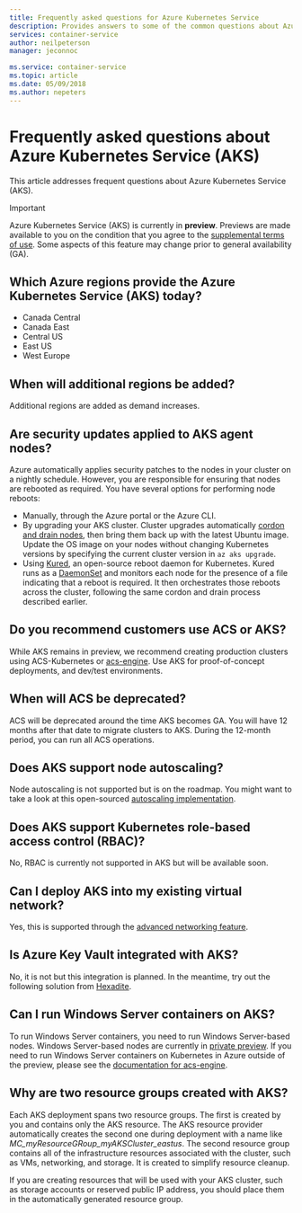 ```yaml
---
title: Frequently asked questions for Azure Kubernetes Service
description: Provides answers to some of the common questions about Azure Kubernetes Service.
services: container-service
author: neilpeterson
manager: jeconnoc

ms.service: container-service
ms.topic: article
ms.date: 05/09/2018
ms.author: nepeters
---
```


# Frequently asked questions about Azure Kubernetes Service (AKS)

This article addresses frequent questions about Azure Kubernetes Service (AKS).

> [!IMPORTANT]
> Azure Kubernetes Service (AKS) is currently in **preview**. Previews are made available to you on the condition that you agree to the [supplemental terms of use](https://azure.microsoft.com/support/legal/preview-supplemental-terms/). Some aspects of this feature may change prior to general availability (GA).
>

## Which Azure regions provide the Azure Kubernetes Service (AKS) today?

- Canada Central
- Canada East
- Central US
- East US
- West Europe

## When will additional regions be added?

Additional regions are added as demand increases.

## Are security updates applied to AKS agent nodes?

Azure automatically applies security patches to the nodes in your cluster on a nightly schedule. However, you are responsible for ensuring that nodes are rebooted as required. You have several options for performing node reboots:

- Manually, through the Azure portal or the Azure CLI.
- By upgrading your AKS cluster. Cluster upgrades automatically [cordon and drain nodes](https://kubernetes.io/docs/tasks/administer-cluster/safely-drain-node/), then bring them back up with the latest Ubuntu image. Update the OS image on your nodes without changing Kubernetes versions by specifying the current cluster version in `az aks upgrade`.
- Using [Kured](https://github.com/weaveworks/kured), an open-source reboot daemon for Kubernetes. Kured runs as a [DaemonSet](https://kubernetes.io/docs/concepts/workloads/controllers/daemonset/) and monitors each node for the presence of a file indicating that a reboot is required. It then orchestrates those reboots across the cluster, following the same cordon and drain process described earlier.

## Do you recommend customers use ACS or AKS?

While AKS remains in preview, we recommend creating production clusters using ACS-Kubernetes or [acs-engine](https://github.com/azure/acs-engine). Use AKS for proof-of-concept deployments, and dev/test environments.

## When will ACS be deprecated?

ACS will be deprecated around the time AKS becomes GA. You will have 12 months after that date to migrate clusters to AKS. During the 12-month period, you can run all ACS operations.

## Does AKS support node autoscaling?

Node autoscaling is not supported but is on the roadmap. You might want to take a look at this open-sourced [autoscaling implementation][auto-scaler].

## Does AKS support Kubernetes role-based access control (RBAC)?

No, RBAC is currently not supported in AKS but will be available soon.

## Can I deploy AKS into my existing virtual network?

Yes, this is supported through the [advanced networking feature](https://github.com/MicrosoftDocs/azure-docs/blob/master/articles/aks/networking-overview.md).

## Is Azure Key Vault integrated with AKS?

No, it is not but this integration is planned. In the meantime, try out the following solution from [Hexadite][hexadite].

## Can I run Windows Server containers on AKS?

To run Windows Server containers, you need to run Windows Server-based nodes. Windows Server-based nodes are currently in [private preview](https://azure.microsoft.com/en-us/blog/kubernetes-on-azure/). If you need to run Windows Server containers on Kubernetes in Azure outside of the preview, please see the [documentation for acs-engine](https://github.com/Azure/acs-engine/blob/master/docs/kubernetes/windows.md).

## Why are two resource groups created with AKS?

Each AKS deployment spans two resource groups. The first is created by you and contains only the AKS resource. The AKS resource provider automatically creates the second one during deployment with a name like *MC_myResourceGRoup_myAKSCluster_eastus*. The second resource group contains all of the infrastructure resources associated with the cluster, such as VMs, networking, and storage. It is created to simplify resource cleanup.

If you are creating resources that will be used with your AKS cluster, such as storage accounts or reserved public IP address, you should place them in the automatically generated resource group.

<!-- LINKS - external -->
[auto-scaler]: https://github.com/kubernetes/autoscaler
[hexadite]: https://github.com/Hexadite/acs-keyvault-agent
